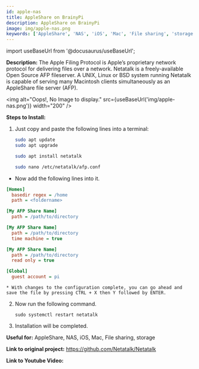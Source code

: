 ```yaml
---
id: apple-nas
title: AppleShare on BrainyPi
description: AppleShare on BrainyPi
image: img/apple-nas.png
keywords: ['AppleShare', 'NAS', 'iOS', 'Mac', 'File sharing', 'storage']
---
```



import useBaseUrl from '@docusaurus/useBaseUrl';



**Description:** The Apple Filing Protocol is Apple’s proprietary network protocol for delivering files over a network. Netatalk is a freely-available Open Source AFP fileserver. A UNIX, Linux or BSD system running Netatalk is capable of serving many Macintosh clients simultaneously as an AppleShare file server (AFP).

<img alt="Oops!, No Image to display." src={useBaseUrl('img/apple-nas.png')} width="200" />


**Steps to Install:**

1. Just copy and paste the following lines into a terminal:

   ```sh
   sudo apt update
   sudo apt upgrade

   sudo apt install netatalk

   sudo nano /etc/netatalk/afp.conf
   ```

  * Now add the following lines into it.

   ```ini
   [Homes]
     basedir regex = /home 
     path = <foldername>

   [My AFP Share Name]
     path = /path/to/directory

   [My AFP Share Name]
     path = /path/to/directory
     time machine = true

   [My AFP Share Name]
     path = /path/to/directory
     read only = true

   [Global]
     guest account = pi

   ```

    * With changes to the configuration complete, you can go ahead and save the file by pressing CTRL + X then Y followed by ENTER.

2. Now run the following command.

   ```
   sudo systemctl restart netatalk
   ```
3. Installation will be completed.
 

**Useful for:** AppleShare, NAS, iOS, Mac, File sharing, storage

**Link to original project:** https://github.com/Netatalk/Netatalk

**Link to Youtube Video:**